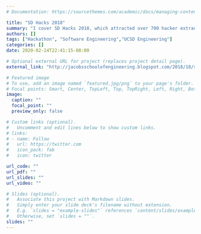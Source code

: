 ```yaml
---
# Documentation: https://sourcethemes.com/academic/docs/managing-content/

title: "SD Hacks 2018"
summary: "I cover SD Hacks 2018, which attracted over 700 hacker extraordinaires."
authors: []
tags: ["Hackathon", "Software Engineering","UCSD Engineering"]
categories: []
date: 2020-02-24T22:41:15-08:00

# Optional external URL for project (replaces project detail page).
external_link: "http://jacobsschoolofengineering.blogspot.com/2018/10/sd-hacks_18.html"

# Featured image
# To use, add an image named `featured.jpg/png` to your page's folder.
# Focal points: Smart, Center, TopLeft, Top, TopRight, Left, Right, BottomLeft, Bottom, BottomRight.
image:
  caption: ""
  focal_point: ""
  preview_only: false

# Custom links (optional).
#   Uncomment and edit lines below to show custom links.
# links:
# - name: Follow
#   url: https://twitter.com
#   icon_pack: fab
#   icon: twitter

url_code: ""
url_pdf: ""
url_slides: ""
url_video: ""

# Slides (optional).
#   Associate this project with Markdown slides.
#   Simply enter your slide deck's filename without extension.
#   E.g. `slides = "example-slides"` references `content/slides/example-slides.md`.
#   Otherwise, set `slides = ""`.
slides: ""
---
```


